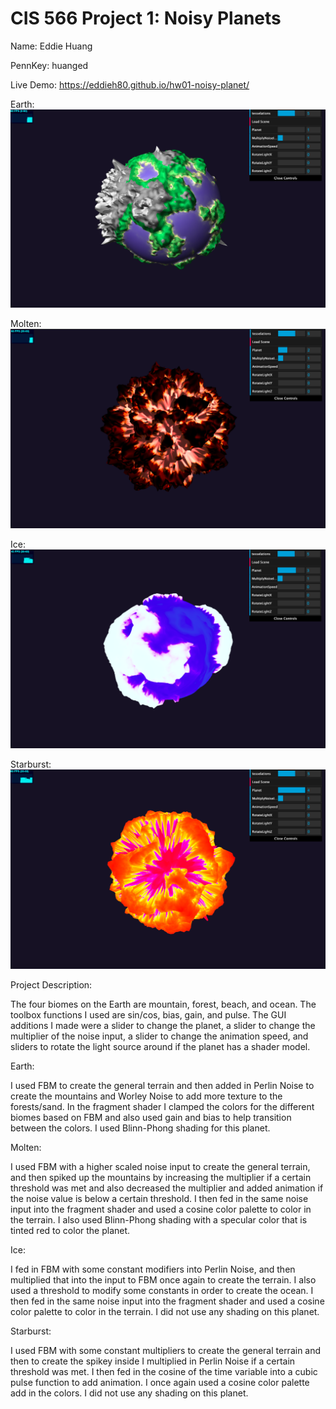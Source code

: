 # CIS 566 Project 1: Noisy Planets

Name: Eddie Huang

PennKey: huanged

Live Demo: https://eddieh80.github.io/hw01-noisy-planet/

Earth:
![](Earth.png)

Molten:
![](Molten.png)

Ice:
![](Ice.png)

Starburst:
![](Starburst.png)

Project Description:

The four biomes on the Earth are mountain, forest, beach, and ocean. The toolbox functions I used are sin/cos, bias, gain, and pulse. The GUI additions I made were a slider to change the planet, a slider to change the multiplier of the noise input, a slider to change the animation speed, and sliders to rotate the light source around if the planet has a shader model. 

Earth:

I used FBM to create the general terrain and then added in Perlin Noise to create the mountains and Worley Noise to add more texture to the forests/sand. In the fragment shader I clamped the colors for the different biomes based on FBM and also used gain and bias to help transition between the colors. I used Blinn-Phong shading for this planet.

Molten:

I used FBM with a higher scaled noise input to create the general terrain, and then spiked up the mountains by increasing the multiplier if a certain threshold was met and also decreased the multiplier and added animation if the noise value is below a certain threshold. I then fed in the same noise input into the fragment shader and used a cosine color palette to color in the terrain. I also used Blinn-Phong shading with a specular color that is tinted red to color the planet.

Ice:

I fed in FBM with some constant modifiers into Perlin Noise, and then multiplied that into the input to FBM once again to create the terrain. I also used a threshold to modify some constants in order to create the ocean. I then fed in the same noise input into the fragment shader and used a cosine color palette to color in the terrain. I did not use any shading on this planet.

Starburst:

I used FBM with some constant multipliers to create the general terrain and then to create the spikey inside I multiplied in Perlin Noise if a certain threshold was met. I then fed in the cosine of the time variable into a cubic pulse function to add animation. I once again used a cosine color palette add in the colors. I did not use any shading on this planet.
